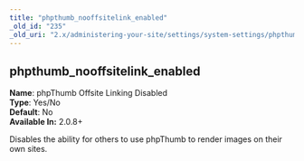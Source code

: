 ```yaml
---
title: "phpthumb_nooffsitelink_enabled"
_old_id: "235"
_old_uri: "2.x/administering-your-site/settings/system-settings/phpthumb_nooffsitelink_enabled"
---
```


phpthumb\_nooffsitelink\_enabled
--------------------------------

**Name**: phpThumb Offsite Linking Disabled   
**Type**: Yes/No   
**Default**: No   
**Available In:** 2.0.8+

Disables the ability for others to use phpThumb to render images on their own sites.
